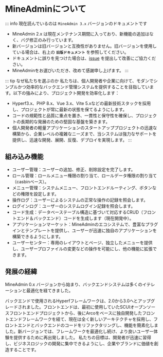 # MineAdminについて

::: info 現在読んでいるのは `MineAdmin 3.x` バージョンのドキュメントです
- MineAdmin 2.x は現在メンテナンス期間に入っており、新機能の追加はなく、バグ修正のみ行っています。
- 新バージョンは旧バージョンと互換性がありません。旧バージョンを使用している場合は、右上の **`旧版ドキュメント`** を参照してください。
- ドキュメントに誤りを見つけた場合は、[issue](https://github.com/mineadmin/doc-v3) を提出して改善にご協力ください。
- MineAdminをお選びいただき、改めて感謝申し上げます。
:::

::: tip なぜ私たちを選ぶのか
私たちは、個人開発者や企業に向けて、モダンでシンプルかつ効率的なバックエンド管理システムを提供することを目指しています。以下の強みにより、プロジェクト開発を効率化します：
- Hyperf3.x、PHP 8.x、Vue 3.x、Vite 5.xなどの最新技術スタックを採用し、プロジェクトが常に最新の状態を保てるようにします。
- コードの規範性と品質に重点を置き、一貫性と保守性を確保し、プロジェクトの長期的な発展のための堅固な基盤を築きます。
- 個人開発者の軽量アプリケーションのスタートアッププロジェクトの迅速な構築から、企業レベルの複雑なニーズまで、当システムは強力なサポートを提供し、迅速な開発、展開、反復、デプロイを実現します。
:::

## 組み込み機能
- ユーザー管理：ユーザーの追加、修正、削除設定を完了します。
- ロール管理：ロールメニュー権限の割り当て、ロールデータ権限の割り当て（casbinベース）。
- メニュー管理：システムメニュー、フロントエンドルーティング、ボタンなどの権限を設定します。
- 操作ログ：ユーザーによるシステムの正常な操作の記録を照会します。
- ログインログ：ユーザーのシステムログイン記録を照会します。
- コード生成：データベーステーブル構造に基づいて対応するCRUD（フロントエンド＆バックエンド）コードを生成します（現在開発中）。
- アプリケーションマーケット：MineAdminのエコシステムで、豊富なプラグインとテンプレートを提供し、ユーザーが迅速に独自のアプリケーションを構築できるようにします。
- ユーザーセンター：専用のレイアウトとページ、独立したメニューを提供し、ユーザープロファイルの変更などの操作を可能にし、他の機能に拡張できます。

## 発展の経緯

MineAdmin 0.x バージョンから始まり、バックエンドシステムは多くのイテレーションと最適化を経てきました。

バックエンドで使用されるHyperfフレームワークは、2.0から3.0へとアップグレードされました。フロントエンドは、最初に使用していたSCUIオープンソースフロントエンドプロジェクトから、後にArcoをベースに独自開発したフロントエンドフレームワークを経て、現在は全く新しいアーキテクチャを採用し、フロントエンドとバックエンドのコードをリファクタリングし、機能を簡素化しました。新バージョンでは、フレームワークを最適化し続け、より良いユーザー体験を提供するために再出発しました。
私たちの目標は、開発者が迅速に習得し、ビジネスロジックの開発に集中できるようにし、企業やブランドに価値を創造することです。